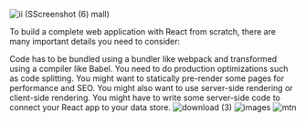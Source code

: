 
![ii (S![Screenshot (6)](https://github.com/samik1234/test/assets/82882143/1f2fe5b1-021f-4f3c-9c86-f682bebf68c9)
mall)](https://github.com/samik1234/test/assets/82882143/953fc179-6945-44dc-a8db-e0ec3399fee6)



To build a complete web application with React from scratch, there are many important details you need to consider:

Code has to be bundled using a bundler like webpack and transformed using a compiler like Babel.
You need to do production optimizations such as code splitting.
You might want to statically pre-render some pages for performance and SEO. You might also want to use server-side rendering or client-side rendering.
You might have to write some server-side code to connect your React app to your data store.
![download (3)](https://github.com/samik1234/test/assets/82882143/11d19aef-afcb-43fe-b413-8071f98e7501)
![images](https://github.com/samik1234/test/assets/82882143/df09c302-e58c-474c-a0f0-a386ec5c3598)
![mtn](https://github.com/samik1234/test/assets/82882143/6932ccf8-4a93-46ed-ae8f-4b572407b310)
